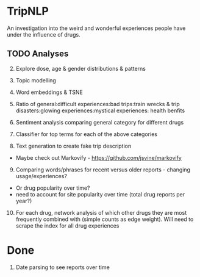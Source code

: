 # TripNLP
An investigation into the weird and wonderful experiences people have under the influence of drugs.


## TODO Analyses

2. Explore dose, age & gender distributions & patterns
3. Topic modelling
4. Word embeddings & TSNE
5. Ratio of general:difficult experiences:bad trips:train wrecks & trip disasters:glowing experiences:mystical experiences: health benfits
6. Sentiment analysis comparing general category for different drugs
7. Classifier for top terms for each of the above categories

8. Text generation to create fake trip description
  - Maybe check out Markovify - https://github.com/jsvine/markovify
9. Comparing words/phrases for recent versus older reports - changing usage/experiences?
  - Or drug popularity over time?
  - need to account for site popularity over time (total drug reports per year?)

10. For each drug, network analysis of which other drugs they are most frequently combined with (simple counts as edge weight). Will need to scrape the index for all drug experiences


# Done
1. Date parsing to see reports over time
